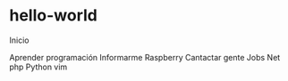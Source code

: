 # hello-world
Inicio

Aprender  programación 
Informarme
Raspberry
Cantactar gente
Jobs
Net
php
Python
vim

